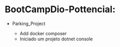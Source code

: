   # BootCampDio-Pottencial: 
  - Parking_Project

    - Add docker composer
    - Iniciado um projeto dotnet console
